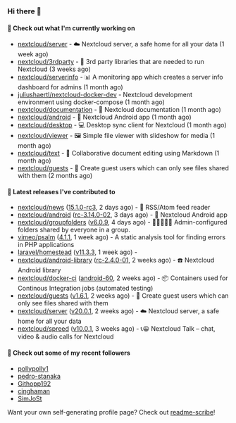 ### Hi there 👋

#### 👷 Check out what I'm currently working on

- [nextcloud/server](https://github.com/nextcloud/server) - ☁️ Nextcloud server, a safe home for all your data (1 week ago)
- [nextcloud/3rdparty](https://github.com/nextcloud/3rdparty) - :battery: 3rd party libraries that are needed to run Nextcloud (3 weeks ago)
- [nextcloud/serverinfo](https://github.com/nextcloud/serverinfo) - 📊 A monitoring app which creates a server info dashboard for admins (1 month ago)
- [juliushaertl/nextcloud-docker-dev](https://github.com/juliushaertl/nextcloud-docker-dev) - Nextcloud development environment using docker-compose (1 month ago)
- [nextcloud/documentation](https://github.com/nextcloud/documentation) - 📘 Nextcloud documentation (1 month ago)
- [nextcloud/android](https://github.com/nextcloud/android) - 📱 Nextcloud Android app (1 month ago)
- [nextcloud/desktop](https://github.com/nextcloud/desktop) - 💻 Desktop sync client for Nextcloud (1 month ago)
- [nextcloud/viewer](https://github.com/nextcloud/viewer) - 🖼 Simple file viewer with slideshow for media (1 month ago)
- [nextcloud/text](https://github.com/nextcloud/text) - 📑 Collaborative document editing using Markdown (1 month ago)
- [nextcloud/guests](https://github.com/nextcloud/guests) - 🙈 Create guest users which can only see files shared with them (2 months ago)

#### 🔭 Latest releases I've contributed to

- [nextcloud/news](https://github.com/nextcloud/news) ([15.1.0-rc3](https://github.com/nextcloud/news/releases/tag/15.1.0-rc3), 2 days ago) - :newspaper: RSS/Atom feed reader
- [nextcloud/android](https://github.com/nextcloud/android) ([rc-3.14.0-02](https://github.com/nextcloud/android/releases/tag/rc-3.14.0-02), 3 days ago) - 📱 Nextcloud Android app
- [nextcloud/groupfolders](https://github.com/nextcloud/groupfolders) ([v6.0.9](https://github.com/nextcloud/groupfolders/releases/tag/v6.0.9), 4 days ago) - 📁👩‍👩‍👧‍👦 Admin-configured folders shared by everyone in a group.
- [vimeo/psalm](https://github.com/vimeo/psalm) ([4.1.1](https://github.com/vimeo/psalm/releases/tag/4.1.1), 1 week ago) - A static analysis tool for finding errors in PHP applications
- [laravel/homestead](https://github.com/laravel/homestead) ([v11.3.3](https://github.com/laravel/homestead/releases/tag/v11.3.3), 1 week ago) - 
- [nextcloud/android-library](https://github.com/nextcloud/android-library) ([rc-2.4.0-01](https://github.com/nextcloud/android-library/releases/tag/rc-2.4.0-01), 2 weeks ago) - ☎️ Nextcloud Android library
- [nextcloud/docker-ci](https://github.com/nextcloud/docker-ci) ([android-60](https://github.com/nextcloud/docker-ci/releases/tag/android-60), 2 weeks ago) - :package: Containers used for Continous Integration jobs (automated testing)
- [nextcloud/guests](https://github.com/nextcloud/guests) ([v1.6.1](https://github.com/nextcloud/guests/releases/tag/v1.6.1), 2 weeks ago) - 🙈 Create guest users which can only see files shared with them
- [nextcloud/server](https://github.com/nextcloud/server) ([v20.0.1](https://github.com/nextcloud/server/releases/tag/v20.0.1), 2 weeks ago) - ☁️ Nextcloud server, a safe home for all your data
- [nextcloud/spreed](https://github.com/nextcloud/spreed) ([v10.0.1](https://github.com/nextcloud/spreed/releases/tag/v10.0.1), 3 weeks ago) - 📞😀 Nextcloud Talk – chat, video &amp; audio calls for Nextcloud

#### 👯 Check out some of my recent followers

- [pollypolly1](https://github.com/pollypolly1)
- [pedro-stanaka](https://github.com/pedro-stanaka)
- [Githopp192](https://github.com/Githopp192)
- [cinghaman](https://github.com/cinghaman)
- [SimJoSt](https://github.com/SimJoSt)

Want your own self-generating profile page? Check out [readme-scribe](https://github.com/muesli/readme-scribe)!
